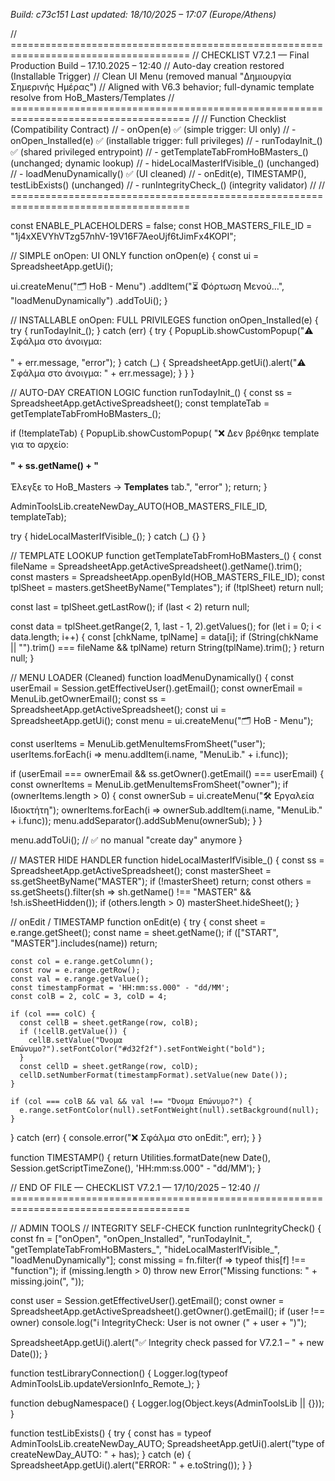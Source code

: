 *Build: c73c151*
*Last updated: 18/10/2025 – 17:07 (Europe/Athens)*

// =====================================================================================
// CHECKLIST V7.2.1 — Final Production Build – 17.10.2025 – 12:40
// Auto-day creation restored (Installable Trigger)
// Clean UI Menu (removed manual "Δημιουργία Σημερινής Ημέρας")
// Aligned with V6.3 behavior; full-dynamic template resolve from HoB_Masters/Templates
// =====================================================================================
//
// Function Checklist (Compatibility Contract)
// - onOpen(e)                               ✅ (simple trigger: UI only)
// - onOpen_Installed(e)                     ✅ (installable trigger: full privileges)
// - runTodayInit_()                         ✅ (shared privileged entrypoint)
// - getTemplateTabFromHoBMasters_()         (unchanged; dynamic lookup)
// - hideLocalMasterIfVisible_()             (unchanged)
// - loadMenuDynamically()                   ✅ (UI cleaned)
// - onEdit(e), TIMESTAMP(), testLibExists() (unchanged)
// - runIntegrityCheck_()                    (integrity validator)
//
// =====================================================================================

const ENABLE_PLACEHOLDERS = false;
const HOB_MASTERS_FILE_ID = "1j4xXEVYhVTzg57nhV-19V16F7AeoUjf6tJimFx4KOPI";

// SIMPLE onOpen: UI ONLY
function onOpen(e) {
  const ui = SpreadsheetApp.getUi();

  ui.createMenu("🗂️ HoB - Menu")
    .addItem("⏳ Φόρτωση Μενού…", "loadMenuDynamically")
    .addToUi();
}

// INSTALLABLE onOpen: FULL PRIVILEGES
function onOpen_Installed(e) {
  try {
    runTodayInit_();
  } catch (err) {
    try {
      PopupLib.showCustomPopup("⚠️ Σφάλμα στο άνοιγμα:<br><br>" + err.message, "error");
    } catch (_) {
      SpreadsheetApp.getUi().alert("⚠️ Σφάλμα στο άνοιγμα: " + err.message);
    }
  }
}

// AUTO-DAY CREATION LOGIC
function runTodayInit_() {
  const ss = SpreadsheetApp.getActiveSpreadsheet();
  const templateTab = getTemplateTabFromHoBMasters_();

  if (!templateTab) {
    PopupLib.showCustomPopup(
      "❌ Δεν βρέθηκε template για το αρχείο:<br><br><b>" +
        ss.getName() +
        "</b><br><br>Έλεγξε το HoB_Masters → <b>Templates</b> tab.",
      "error"
    );
    return;
  }

  AdminToolsLib.createNewDay_AUTO(HOB_MASTERS_FILE_ID, templateTab);

  try { hideLocalMasterIfVisible_(); } catch (_) {}
}

// TEMPLATE LOOKUP
function getTemplateTabFromHoBMasters_() {
  const fileName = SpreadsheetApp.getActiveSpreadsheet().getName().trim();
  const masters = SpreadsheetApp.openById(HOB_MASTERS_FILE_ID);
  const tplSheet = masters.getSheetByName("Templates");
  if (!tplSheet) return null;

  const last = tplSheet.getLastRow();
  if (last < 2) return null;

  const data = tplSheet.getRange(2, 1, last - 1, 2).getValues();
  for (let i = 0; i < data.length; i++) {
    const [chkName, tplName] = data[i];
    if (String(chkName || "").trim() === fileName && tplName) return String(tplName).trim();
  }
  return null;
}

// MENU LOADER (Cleaned)
function loadMenuDynamically() {
  const userEmail = Session.getEffectiveUser().getEmail();
  const ownerEmail = MenuLib.getOwnerEmail();
  const ss = SpreadsheetApp.getActiveSpreadsheet();
  const ui = SpreadsheetApp.getUi();
  const menu = ui.createMenu("🗂️ HoB - Menu");

  const userItems = MenuLib.getMenuItemsFromSheet("user");
  userItems.forEach(i => menu.addItem(i.name, "MenuLib." + i.func));

  if (userEmail === ownerEmail && ss.getOwner().getEmail() === userEmail) {
    const ownerItems = MenuLib.getMenuItemsFromSheet("owner");
    if (ownerItems.length > 0) {
      const ownerSub = ui.createMenu("🛠️ Εργαλεία Ιδιοκτήτη");
      ownerItems.forEach(i => ownerSub.addItem(i.name, "MenuLib." + i.func));
      menu.addSeparator().addSubMenu(ownerSub);
    }
  }

  menu.addToUi(); // ✅ no manual "create day" anymore
}

// MASTER HIDE HANDLER
function hideLocalMasterIfVisible_() {
  const ss = SpreadsheetApp.getActiveSpreadsheet();
  const masterSheet = ss.getSheetByName("MASTER");
  if (!masterSheet) return;
  const others = ss.getSheets().filter(sh => sh.getName() !== "MASTER" && !sh.isSheetHidden());
  if (others.length > 0) masterSheet.hideSheet();
}

// onEdit / TIMESTAMP
function onEdit(e) {
  try {
    const sheet = e.range.getSheet();
    const name = sheet.getName();
    if (["START", "MASTER"].includes(name)) return;

    const col = e.range.getColumn();
    const row = e.range.getRow();
    const val = e.range.getValue();
    const timestampFormat = 'HH:mm:ss.000" - "dd/MM';
    const colB = 2, colC = 3, colD = 4;

    if (col === colC) {
      const cellB = sheet.getRange(row, colB);
      if (!cellB.getValue()) {
        cellB.setValue("Όνομα Επώνυμο?").setFontColor("#d32f2f").setFontWeight("bold");
      }
      const cellD = sheet.getRange(row, colD);
      cellD.setNumberFormat(timestampFormat).setValue(new Date());
    }

    if (col === colB && val && val !== "Όνομα Επώνυμο?") {
      e.range.setFontColor(null).setFontWeight(null).setBackground(null);
    }
  } catch (err) {
    console.error("❌ Σφάλμα στο onEdit:", err);
  }
}

function TIMESTAMP() {
  return Utilities.formatDate(new Date(), Session.getScriptTimeZone(), 'HH:mm:ss.000" - "dd/MM');
}

// END OF FILE — CHECKLIST V7.2.1 — 17/10/2025 – 12:40
// =====================================================================================

// ADMIN TOOLS
// INTEGRITY SELF-CHECK
function runIntegrityCheck() {
  const fn = ["onOpen", "onOpen_Installed", "runTodayInit_", "getTemplateTabFromHoBMasters_", "hideLocalMasterIfVisible_", "loadMenuDynamically"];
  const missing = fn.filter(f => typeof this[f] !== "function");
  if (missing.length > 0) throw new Error("Missing functions: " + missing.join(", "));

  const user = Session.getEffectiveUser().getEmail();
  const owner = SpreadsheetApp.getActiveSpreadsheet().getOwner().getEmail();
  if (user !== owner) console.log("ℹ️ IntegrityCheck: User is not owner (" + user + ")");

  SpreadsheetApp.getUi().alert("✅ Integrity check passed for V7.2.1 – " + new Date());
}

function testLibraryConnection() {
  Logger.log(typeof AdminToolsLib.updateVersionInfo_Remote_);
}

function debugNamespace() {
  Logger.log(Object.keys(AdminToolsLib || {}));
}

function testLibExists() {
  try {
    const has = typeof AdminToolsLib.createNewDay_AUTO;
    SpreadsheetApp.getUi().alert("type of createNewDay_AUTO: " + has);
  } catch (e) {
    SpreadsheetApp.getUi().alert("ERROR: " + e.toString());
  }
}
